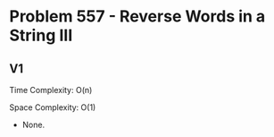 # Problem 557 - Reverse Words in a String III

## V1

Time Complexity: O(n)

Space Complexity: O(1)

- None.
